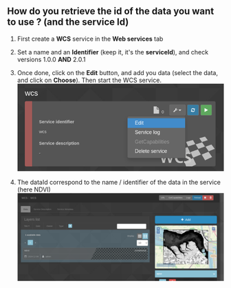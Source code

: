 ## How do you retrieve the id of the data you want to use ? (and the service Id)

1. First create a **WCS** service in the **Web services** tab

2. Set a name and an **Identifier** (keep it, it's the **serviceId**), and check versions 1.0.0 **AND** 2.0.1

3. Once done, click on the **Edit** button, and add you data (select the data, and click on **Choose**). Then start the WCS service.
![wcs_service.png](images/wcs_service.png)

4. The dataId correspond to the name / identifier of the data in the service (here NDVI)
![layer_id_data.png](images/layer_id_data.png)